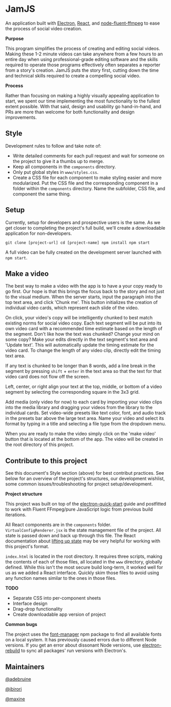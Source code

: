 # JamJS

An application built with [Electron](https://github.com/electron/electron), [React](https://facebook.github.io/react/), and [node-fluent-ffmpeg](https://github.com/fluent-ffmpeg/node-fluent-ffmpeg) to ease the process of social video creation.

**Purpose**

This program simplifies the process of creating and editing social videos. Making these 1-2 minute videos can take anywhere from a few hours to an entire day when using professional-grade editing software and the skills required to operate those programs effectively often separates a reporter from a story's creation. JamJS puts the story first, cutting down the time and technical skills required to create a compelling social video.

**Process**

Rather than focusing on making a highly visually appealing application to start, we spent our time implementing the most functionality to the fullest extent possible. With that said, design and usability go hand-in-hand, and PRs are more than welcome for both functionality and design improvements.


Style
---
Development rules to follow and take note of:
- Write detailed comments for each pull request and wait for someone on the project to give it a thumbs up to merge.
- Keep all components in the `components` directory.
- Only put global styles in `www/styles.css`.
- Create a CSS file for each component to make styling easier and more modularized. Put the CSS file and the corresponding component in a folder within the `components` directory. Name the subfolder, CSS file, and component the same thing.


Setup
---
Currently, setup for developers and prospective users is the same. As we get closer to completing the project's full build, we'll create a downloadable application for non-developers.

`
git clone [project-url]
cd [project-name]
npm install
npm start
`

A full video can be fully created on the development server launched with `npm start`.


Make a video
---
The best way to make a video with the app is to have a your copy ready to go first. Our hope is that this brings the focus back to the story and not just to the visual medium. When the server starts, input the paragraph into the top text area, and click 'Chunk me'. This button initializes the creation of individual video cards, which represent each slide of the video. 

On click, your video's copy will be intelligently chunked to best match existing norms for social video copy. Each text segment will be put into its own video card with a recommended time estimate based on the length of the segment. Don't like how the text was chunked? Change your mind on some copy? Make your edits directly in the text segment's text area and 'Update text'. This will automatically update the timing estimate for the video card. To change the length of any video clip, directly edit the timing text area.

If any text is chunked to be longer than 8 words, add a line break in the segment by pressing `shift` + `enter` in the text area so that the text for that video card does not flow off the screen.

Left, center, or right align your text at the top, middle, or bottom of a video segment by selecting the corresponding square in the 3x3 grid. 

Add media (only video for now) to each card by importing your video clips into the media library and dragging your videos from the library to the individual cards. Set video-wide presets like text color, font, and audio track in the presets bar above the large text area. Name your video and select its format by typing in a title and selecting a file type from the dropdown menu.

When you are ready to make the video simply click on the 'make video' button that is located at the bottom of the app. The video will be created in the root directory of this project.


Contribute to this project
---
See this document's Style section (above) for best contribut practices. See below for an overview of the project's structures, our development wishlist, some common issues/troubleshooting for project setup/development.

**Project structure**

This project was built on top of the [electron-quick-start](https://github.com/electron/electron-quick-start) guide and postfitted to work with Fluent FFmpeg/pure JavaScript logic from previous build iterations.

All React components are in the `components` folder. `VirtualConfigRenderer.jsx` is the state management file of the project. All state is passed down and back up through this file. The React documentation about [lifting up state](https://facebook.github.io/react/docs/lifting-state-up.html) may be very helpful for working with this project's format.

`index.html` is located in the root directory. It requires three scripts, making the contents of each of those files, all located in the `www` directory, globally defined. While this isn't the most secure build long-term, it worked well for us as we added a React interface. Quickly skim those files to avoid using any function names similar to the ones in those files.

**TODO**

- Separate CSS into per-component sheets
- Interface design
- Drag-drop functionality
- Create downloadable app version of project

**Common bugs**

The project uses the [font-manager](https://www.npmjs.com/package/font-manager) npm package to find all available fonts on a local system. It has previously caused errors due to different Node versions. If you get an error about dissonant Node versions, use [electron-rebuild](https://github.com/electron/electron-rebuild) to sync all packages' run versions with Electron's.


Maintainers
---
[@adebruine](https://github.com/adebruine)

[@jbirori](https://github.com/jbirori)

[@maxine](https://github.com/maxine)
